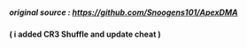 ##### original source : https://github.com/Snoogens101/ApexDMA
#### ( i added CR3 Shuffle and update cheat )
